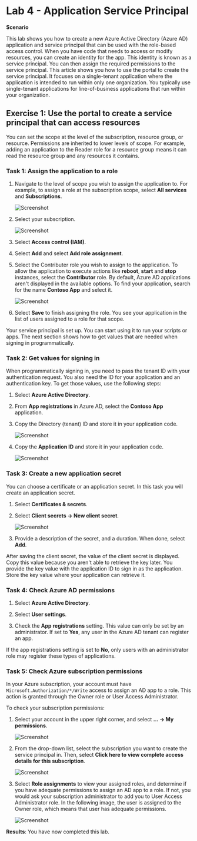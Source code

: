

# Lab 4 - Application Service Principal


**Scenario**

This lab shows you how to create a new Azure Active Directory (Azure AD) application and service principal that can be used with the role-based access control. When you have code that needs to access or modify resources, you can create an identity for the app. This identity is known as a service principal. You can then assign the required permissions to the service principal. This article shows you how to use the portal to create the service principal. It focuses on a single-tenant application where the application is intended to run within only one organization. You typically use single-tenant applications for line-of-business applications that run within your organization.


## Exercise 1: Use the portal to create a service principal that can access resources


You can set the scope at the level of the subscription, resource group, or resource. Permissions are inherited to lower levels of scope. For example, adding an application to the Reader role for a resource group means it can read the resource group and any resources it contains.


### Task 1: Assign the application to a role

1.  Navigate to the level of scope you wish to assign the application to. For example, to assign a role at the subscription scope, select **All services** and **Subscriptions**.

       ![Screenshot](../media/Module-1/8f691464-0b9f-4470-90e1-af30e0ed8db3.png)

1.  Select your subscription.

       ![Screenshot](../media/Module-1/ca7ae5cc-a8e8-488a-a670-e9f54d50d55a.png)

1.  Select **Access control (IAM)**.
1.  Select **Add** and select **Add role assignment**.
1.  Select the Contributer role you wish to assign to the application. To allow the application to execute actions like **reboot**, **start** and **stop** instances, select the **Contributor** role. By default, Azure AD applications aren't displayed in the available options. To find your application, search for the name **Contoso App** and select it.

     ![Screenshot](../media/Module-1/d90ae89d-01f5-4198-af96-54d98bd420b5.png)

1.  Select **Save** to finish assigning the role. You see your application in the list of users assigned to a role for that scope.


Your service principal is set up. You can start using it to run your scripts or apps. The next section shows how to get values that are needed when signing in programmatically.


### Task 2: Get values for signing in


When programmatically signing in, you need to pass the tenant ID with your authentication request. You also need the ID for your application and an authentication key. To get those values, use the following steps:


1.  Select **Azure Active Directory**.
1.  From **App registrations** in Azure AD, select the **Contoso App** application.
1.  Copy the Directory (tenant) ID and store it in your application code.

       ![Screenshot](../media/Module-1/4b52bc55-279c-4f18-b73d-3a8cb021dc04.png)

1.  Copy the **Application ID** and store it in your application code.

       ![Screenshot](../media/Module-1/fecb544c-32c9-4576-9bec-f71a6b1cc775.png)

### Task 3: Create a new application secret


You can choose a certificate or an application secret.  In this task you will create an application secret.


1.  Select **Certificates & secrets**.
1.  Select **Client secrets -> New client secret**.
 
     ![Screenshot](../media/Module-1/701bdb1a-d5c4-49b2-b1ea-6c101f383690.png)

1.  Provide a description of the secret, and a duration. When done, select **Add**.

After saving the client secret, the value of the client secret is displayed. Copy this value because you aren't able to retrieve the key later. You provide the key value with the application ID to sign in as the application. Store the key value where your application can retrieve it.


  
### Task 4: Check Azure AD permissions

1.  Select **Azure Active Directory**.

1.  Select **User settings**.
1.  Check the **App registrations** setting. This value can only be set by an administrator. If set to **Yes**, any user in the Azure AD tenant can register an app.

 If the app registrations setting is set to **No**, only users with an administrator role may register these types of applications.

### Task 5: Check Azure subscription permissions


In your Azure subscription, your account must have `Microsoft.Authorization/*/Write` access to assign an AD app to a role. This action is granted through the Owner role or User Access Administrator.

To check your subscription permissions:


1.  Select your account in the upper right corner, and select **... -> My permissions**.

       ![Screenshot](../media/Module-1/400ef5ce-a39c-4817-ab7a-3e3ffec272a3.png)

1.  From the drop-down list, select the subscription you want to create the service principal in. Then, select **Click here to view complete access details for this subscription**.

       ![Screenshot](../media/Module-1/ad73e261-fb35-4e53-a95e-cf5c905d6e1a.png)
   
1.  Select **Role assignments** to view your assigned roles, and determine if you have adequate permissions to assign an AD app to a role. If not, you would ask your subscription administrator to add you to User Access Administrator role. In the following image, the user is assigned to the Owner role, which means that user has adequate permissions.

       ![Screenshot](../media/Module-1/ff15013d-deb0-4c2d-ac01-1866b759d3e0.png)
   

**Results**: You have now completed this lab.

